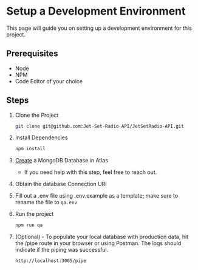 # Setup a Development Environment

This page will guide you on setting up a development environment for this project.

## Prerequisites
 - Node 
 - NPM
 - Code Editor of your choice

## Steps

1. Clone the Project
    ```sh
    git clone git@github.com:Jet-Set-Radio-API/JetSetRadio-API.git
    ```
2. Install Dependencies
    ```sh
    npm install
    ```
3. [Create](https://account.mongodb.com/account/login) a MongoDB Database in Atlas 
   - If you need help with this step, feel free to reach out.
4. Obtain the database Connection URI

5. Fill out a .env file using .env.example as a template; make sure to rename the file to ```qa.env```
6. Run the project 
    ```sh
    npm run qa
    ```
7. (Optional) - To populate your local database with production data, hit the /pipe route in your browser or using Postman. The logs should indicate if the piping was successful.
    ```sh
    http://localhost:3005/pipe
    ```

